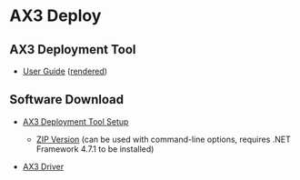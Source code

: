 # AX3 Deploy

## AX3 Deployment Tool

* [User Guide](docs/README.md) ([rendered](https://digitalinteraction.github.io/ax-deploy))

## Software Download

* [AX3 Deployment Tool Setup](https://digitalinteraction.github.io/ax-deploy/deploy)
  * [ZIP Version](https://digitalinteraction.github.io/ax-deploy/deploy/noinstall) (can be used with command-line options, requires .NET Framework 4.7.1 to be installed)

* [AX3 Driver](https://raw.githubusercontent.com/digitalinteraction/openmovement/master/Downloads/AX3/AX3-Driver-Win-5.zip)
